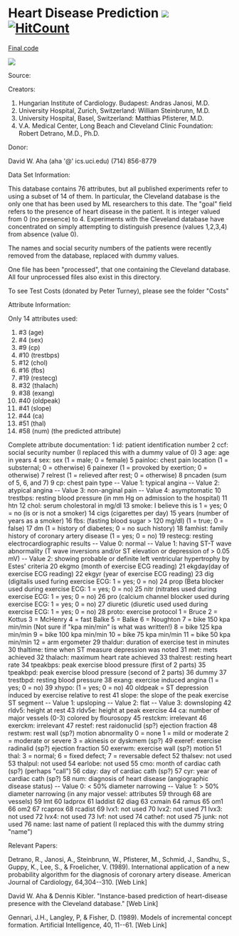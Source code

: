 # Heart Disease Prediction ![](https://raw.githubusercontent.com/chayandatta/Heart_disease_prediction/master/Large45.jpg) [![HitCount](http://hits.dwyl.io/chayandatta/Heart_disease_prediction.svg)](http://hits.dwyl.io/chayandatta/Heart_disease_prediction)

[Final code](https://github.com/chayandatta/Heart_disease_prediction/blob/master/heart_Disease.ipynb)

![](https://raw.githubusercontent.com/chayandatta/Heart_disease_prediction/master/download.png) 

Source:

Creators: 

1. Hungarian Institute of Cardiology. Budapest: Andras Janosi, M.D. 
2. University Hospital, Zurich, Switzerland: William Steinbrunn, M.D. 
3. University Hospital, Basel, Switzerland: Matthias Pfisterer, M.D. 
4. V.A. Medical Center, Long Beach and Cleveland Clinic Foundation: Robert Detrano, M.D., Ph.D. 

Donor: 

David W. Aha (aha '@' ics.uci.edu) (714) 856-8779


Data Set Information:

This database contains 76 attributes, but all published experiments refer to using a subset of 14 of them. In particular, the Cleveland database is the only one that has been used by ML researchers to 
this date. The "goal" field refers to the presence of heart disease in the patient. It is integer valued from 0 (no presence) to 4. Experiments with the Cleveland database have concentrated on simply attempting to distinguish presence (values 1,2,3,4) from absence (value 0). 

The names and social security numbers of the patients were recently removed from the database, replaced with dummy values. 

One file has been "processed", that one containing the Cleveland database. All four unprocessed files also exist in this directory. 

To see Test Costs (donated by Peter Turney), please see the folder "Costs"


Attribute Information:

Only 14 attributes used: 
1. #3 (age) 
2. #4 (sex) 
3. #9 (cp) 
4. #10 (trestbps) 
5. #12 (chol) 
6. #16 (fbs) 
7. #19 (restecg) 
8. #32 (thalach) 
9. #38 (exang) 
10. #40 (oldpeak) 
11. #41 (slope) 
12. #44 (ca) 
13. #51 (thal) 
14. #58 (num) (the predicted attribute) 

Complete attribute documentation: 
1 id: patient identification number 
2 ccf: social security number (I replaced this with a dummy value of 0) 
3 age: age in years 
4 sex: sex (1 = male; 0 = female) 
5 painloc: chest pain location (1 = substernal; 0 = otherwise) 
6 painexer (1 = provoked by exertion; 0 = otherwise) 
7 relrest (1 = relieved after rest; 0 = otherwise) 
8 pncaden (sum of 5, 6, and 7) 
9 cp: chest pain type 
-- Value 1: typical angina 
-- Value 2: atypical angina 
-- Value 3: non-anginal pain 
-- Value 4: asymptomatic 
10 trestbps: resting blood pressure (in mm Hg on admission to the hospital) 
11 htn 
12 chol: serum cholestoral in mg/dl 
13 smoke: I believe this is 1 = yes; 0 = no (is or is not a smoker) 
14 cigs (cigarettes per day) 
15 years (number of years as a smoker) 
16 fbs: (fasting blood sugar > 120 mg/dl) (1 = true; 0 = false) 
17 dm (1 = history of diabetes; 0 = no such history) 
18 famhist: family history of coronary artery disease (1 = yes; 0 = no) 
19 restecg: resting electrocardiographic results 
-- Value 0: normal 
-- Value 1: having ST-T wave abnormality (T wave inversions and/or ST elevation or depression of > 0.05 mV) 
-- Value 2: showing probable or definite left ventricular hypertrophy by Estes' criteria 
20 ekgmo (month of exercise ECG reading) 
21 ekgday(day of exercise ECG reading) 
22 ekgyr (year of exercise ECG reading) 
23 dig (digitalis used furing exercise ECG: 1 = yes; 0 = no) 
24 prop (Beta blocker used during exercise ECG: 1 = yes; 0 = no) 
25 nitr (nitrates used during exercise ECG: 1 = yes; 0 = no) 
26 pro (calcium channel blocker used during exercise ECG: 1 = yes; 0 = no) 
27 diuretic (diuretic used used during exercise ECG: 1 = yes; 0 = no) 
28 proto: exercise protocol 
1 = Bruce 
2 = Kottus 
3 = McHenry 
4 = fast Balke 
5 = Balke 
6 = Noughton 
7 = bike 150 kpa min/min (Not sure if "kpa min/min" is what was written!) 
8 = bike 125 kpa min/min 
9 = bike 100 kpa min/min 
10 = bike 75 kpa min/min 
11 = bike 50 kpa min/min 
12 = arm ergometer 
29 thaldur: duration of exercise test in minutes 
30 thaltime: time when ST measure depression was noted 
31 met: mets achieved 
32 thalach: maximum heart rate achieved 
33 thalrest: resting heart rate 
34 tpeakbps: peak exercise blood pressure (first of 2 parts) 
35 tpeakbpd: peak exercise blood pressure (second of 2 parts) 
36 dummy 
37 trestbpd: resting blood pressure 
38 exang: exercise induced angina (1 = yes; 0 = no) 
39 xhypo: (1 = yes; 0 = no) 
40 oldpeak = ST depression induced by exercise relative to rest 
41 slope: the slope of the peak exercise ST segment 
-- Value 1: upsloping 
-- Value 2: flat 
-- Value 3: downsloping 
42 rldv5: height at rest 
43 rldv5e: height at peak exercise 
44 ca: number of major vessels (0-3) colored by flourosopy 
45 restckm: irrelevant 
46 exerckm: irrelevant 
47 restef: rest raidonuclid (sp?) ejection fraction 
48 restwm: rest wall (sp?) motion abnormality 
0 = none 
1 = mild or moderate 
2 = moderate or severe 
3 = akinesis or dyskmem (sp?) 
49 exeref: exercise radinalid (sp?) ejection fraction 
50 exerwm: exercise wall (sp?) motion 
51 thal: 3 = normal; 6 = fixed defect; 7 = reversable defect 
52 thalsev: not used 
53 thalpul: not used 
54 earlobe: not used 
55 cmo: month of cardiac cath (sp?) (perhaps "call") 
56 cday: day of cardiac cath (sp?) 
57 cyr: year of cardiac cath (sp?) 
58 num: diagnosis of heart disease (angiographic disease status) 
-- Value 0: < 50% diameter narrowing 
-- Value 1: > 50% diameter narrowing 
(in any major vessel: attributes 59 through 68 are vessels) 
59 lmt 
60 ladprox 
61 laddist 
62 diag 
63 cxmain 
64 ramus 
65 om1 
66 om2 
67 rcaprox 
68 rcadist 
69 lvx1: not used 
70 lvx2: not used 
71 lvx3: not used 
72 lvx4: not used 
73 lvf: not used 
74 cathef: not used 
75 junk: not used 
76 name: last name of patient (I replaced this with the dummy string "name")


Relevant Papers:

Detrano, R., Janosi, A., Steinbrunn, W., Pfisterer, M., Schmid, J., Sandhu, S., Guppy, K., Lee, S., & Froelicher, V. (1989). International application of a new probability algorithm for the diagnosis of coronary artery disease. American Journal of Cardiology, 64,304--310. 
[Web Link] 

David W. Aha & Dennis Kibler. "Instance-based prediction of heart-disease presence with the Cleveland database." 
[Web Link] 

Gennari, J.H., Langley, P, & Fisher, D. (1989). Models of incremental concept formation. Artificial Intelligence, 40, 11--61. 
[Web Link] 


